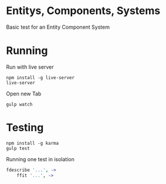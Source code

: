 Entitys, Components, Systems
============================

Basic test for an Entity Component System


Running
===========

Run with live server

```
npm install -g live-server
live-server
```

Open new Tab

```
gulp watch
```


Testing
=======

```
npm install -g karma
gulp test
```

Running one test in isolation

```coffeescript
fdescribe '...', ->
    ffit '...', ->
```